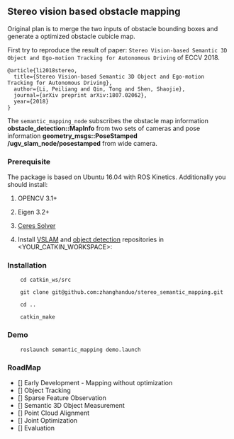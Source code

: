 ## Stereo vision based obstacle mapping

Original plan is to merge the two inputs of obstacle bounding boxes and generate a optimized obstacle cubicle map.

First try to reproduce the result of paper: `Stereo Vision-based Semantic 3D Object and Ego-motion Tracking for Autonomous Driving` of ECCV 2018.

```
@article{li2018stereo,
  title={Stereo Vision-based Semantic 3D Object and Ego-motion Tracking for Autonomous Driving},
  author={Li, Peiliang and Qin, Tong and Shen, Shaojie},
  journal={arXiv preprint arXiv:1807.02062},
  year={2018}
}
```

The `semantic_mapping_node` subscribes the obstacle map information **obstacle_detection::MapInfo** from two sets of cameras
and pose information **geometry_msgs::PoseStamped /ugv_slam_node/posestamped** from wide camera.

### Prerequisite

The package is based on Ubuntu 16.04 with ROS Kinetics. Additionally you should install:
1. OPENCV 3.1+
2. Eigen 3.2+
3. [Ceres Solver](http://ceres-solver.org/installation.html)

4. Install [VSLAM](https://github.com/lrse/sptam.git) and [object detection](git@github.com:zhanghanduo/cubicle_detect.git) repositories in <YOUR_CATKIN_WORKSPACE>:


### Installation
```
    cd catkin_ws/src

    git clone git@github.com:zhanghanduo/stereo_semantic_mapping.git

    cd ..

    catkin_make
```

### Demo

```
    roslaunch semantic_mapping demo.launch

```


### RoadMap

- [] Early Development - Mapping without optimization
- [] Object Tracking
- [] Sparse Feature Observation
- [] Semantic 3D Object Measurement
- [] Point Cloud Alignment
- [] Joint Optimization
- [] Evaluation
